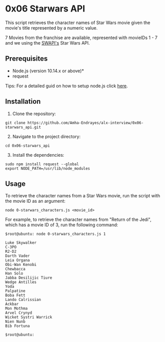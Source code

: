 # 0x06 Starwars API

This script retrieves the character names of Star Wars movie given the movie's title represented by a numeric value.

7 Movies from the franchise are available, represented with movieIDs 1 - 7 and we using the [SWAPI's](https://swapi-api.alx-tools.com/) Star Wars API.

## Prerequisites

- Node.js (version 10.14.x or above)* 
- request

Tips: For a detailed guid on how to setup node.js click [here](https://www.pluralsight.com/guides/getting-started-with-nodejs).

## Installation

1. Clone the repository:
```
git clone https://github.com/Amha-Endrayes/alx-interview/0x06-starwars_api.git
```
  
2. Navigate to the project directory:
```
cd 0x06-starwars_api
```
3. Install the dependencies:
```
sudo npm install request --global
export NODE_PATH=/usr/lib/node_modules
```

## Usage

To retrieve the character names from a Star Wars movie, run the script with the movie ID as an argument:
```
node 0-starwars_characters.js <movie_id>
```

For example, to retrieve the character names from "Return of the Jedi", which has a movie ID of 3, run the following command:
```
$root@ubuntu: node 0-starwars_characters.js 1

Luke Skywalker
C-3PO
R2-D2
Darth Vader
Leia Organa
Obi-Wan Kenobi
Chewbacca
Han Solo
Jabba Desilijic Tiure
Wedge Antilles
Yoda
Palpatine
Boba Fett
Lando Calrissian
Ackbar
Mon Mothma
Arvel Crynyd
Wicket Systri Warrick
Nien Nunb
Bib Fortuna

$root@ubuntu:
```

